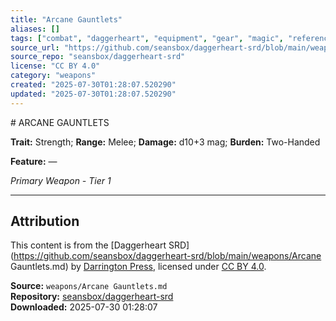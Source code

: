 ```yaml
---
title: "Arcane Gauntlets"
aliases: []
tags: ["combat", "daggerheart", "equipment", "gear", "magic", "reference", "srd", "ttrpg", "weapon"]
source_url: "https://github.com/seansbox/daggerheart-srd/blob/main/weapons/Arcane Gauntlets.md"
source_repo: "seansbox/daggerheart-srd"
license: "CC BY 4.0"
category: "weapons"
created: "2025-07-30T01:28:07.520290"
updated: "2025-07-30T01:28:07.520290"
---
```


﻿# ARCANE GAUNTLETS

**Trait:** Strength; **Range:** Melee; **Damage:** d10+3 mag; **Burden:** Two-Handed

**Feature:** —

*Primary Weapon - Tier 1*

---

## Attribution

This content is from the [Daggerheart SRD](https://github.com/seansbox/daggerheart-srd/blob/main/weapons/Arcane Gauntlets.md) by [Darrington Press](https://darringtonpress.com/), licensed under [CC BY 4.0](https://creativecommons.org/licenses/by/4.0/).

**Source:** `weapons/Arcane Gauntlets.md`  
**Repository:** [seansbox/daggerheart-srd](https://github.com/seansbox/daggerheart-srd)  
**Downloaded:** 2025-07-30 01:28:07

